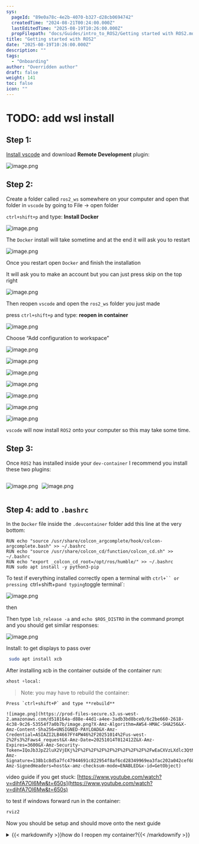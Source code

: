 ```yaml
---
sys:
  pageId: "89e0a78c-4e2b-4070-b327-d28cb0694742"
  createdTime: "2024-08-21T00:24:00.000Z"
  lastEditedTime: "2025-08-19T10:26:00.000Z"
  propFilepath: "docs/Guides/intro_to_ROS2/Getting started with ROS2.md"
title: "Getting started with ROS2"
date: "2025-08-19T10:26:00.000Z"
description: ""
tags:
  - "Onboarding"
author: "Overridden author"
draft: false
weight: 141
toc: false
icon: ""
---
```


# TODO: add wsl install

## Step 1:

[Install vscode](https://code.visualstudio.com/download) and download **Remote Development** plugin:

![image.png](https://prod-files-secure.s3.us-west-2.amazonaws.com/d518164a-d88e-44d1-a4ee-3adb3bd8bce0/efb52993-1881-4a40-b95e-6f020334f022/image.png?X-Amz-Algorithm=AWS4-HMAC-SHA256&X-Amz-Content-Sha256=UNSIGNED-PAYLOAD&X-Amz-Credential=ASIAZI2LB466TCU6GGQZ%2F20251014%2Fus-west-2%2Fs3%2Faws4_request&X-Amz-Date=20251014T012409Z&X-Amz-Expires=3600&X-Amz-Security-Token=IQoJb3JpZ2luX2VjEKj%2F%2F%2F%2F%2F%2F%2F%2F%2F%2FwEaCXVzLXdlc3QtMiJGMEQCIFDWdj7JdTCdFFob39uqby23xgwOsRGNvH6FsQH3dlboAiAPzq14dDAhTvaxvFguV0asP3bqt01MhoGY2SY9QeWTOSr%2FAwhREAAaDDYzNzQyMzE4MzgwNSIMno9AnRZ1WqokRj6OKtwDTrz11v6jG3PSO0mwNdmGCxVmLnqUMwh7Qb%2Bpu5hQcaRZPnMCW059t%2FF21nm7g6FiLehc8CSoJSp2ercmVJj35qNob74fiMNyQL%2BLYk2W14Ss25Eg3%2FpEEfkJPCgR%2F3k4bNyKcgYpfgdb6l62YcHgvqTu7arevwPqZIXJJD8CRGb52hdfBQC%2FgINk3eHX3yoCCosri%2F0X%2FeNWSd%2BGeLnitsyrlDTCKx2EQiRi2VMvgBUiKpFOky%2BYquhKFBFG8tZrMEtClduNdJS1ibWnzhYLYBajLdX155XMys1%2FU%2FCVqe9eSMDaReSGWzuDt77BUs%2F83GtlEa91of79zZFG1FJLploBLmK6mzQGNtGjtqc4oRu9NT3Tyk6EbMB0AjDs0ixtzi5S%2BIX%2Bm59H%2FiGCgHYmhKF6JJzh7Bu2T%2B1Jv7pp%2BZ4Rd9YUXMNnUUu8jTtVYTiYpa%2FI0TKJ81CnmTUcoqeCQKRMRDy%2BDREuOhLA%2FO%2B9LT27ttZnH6RI05Cjn%2BOGKgQKcTbMNTk6GIlGKd%2BB4MMq7q%2BgkRFadmUl%2FZZ91%2F6uwGKKOJyEMP5AKOspdhY9LM15ptNq7Ar9lUgNVf8aiIU0FhfXExnJ0ZzH%2Bsu9EiH3totKi9atPrWu8Mclp1wwpqm2xwY6pgGtIbSOfYARp80arStQKI5rz1DoyavgBBLwI5LZXeFlk1SpADITG0Pq3DZOdu2V9ub1BnXdzw3UyyOZ6mrjzvYpHgEPG56tr%2BPx2tePLgZbA7Vc%2BmmlQl0VJ8C5Cd8C1w31N9l9z55IfUhRajYrWahzZR%2FicKsuWJwZfwgyLGeURlngP6aefSnZIEntklSkljuvoEfjfClq%2Fk%2BclHBPy4qImRwNCDul&X-Amz-Signature=090043764a128e80bf848fde5738e5dde8d2c671c9cfd79942b800e0ddc0a7df&X-Amz-SignedHeaders=host&x-amz-checksum-mode=ENABLED&x-id=GetObject)

## Step 2:

Create a folder called `ros2_ws` somewhere on your computer and open that folder in `vscode` by going to File → open folder 

`ctrl+shift+p` and type: **Install Docker**

![image.png](https://prod-files-secure.s3.us-west-2.amazonaws.com/d518164a-d88e-44d1-a4ee-3adb3bd8bce0/2269dc0e-1cd5-47ff-bceb-c04ad9b2eab0/image.png?X-Amz-Algorithm=AWS4-HMAC-SHA256&X-Amz-Content-Sha256=UNSIGNED-PAYLOAD&X-Amz-Credential=ASIAZI2LB466TCU6GGQZ%2F20251014%2Fus-west-2%2Fs3%2Faws4_request&X-Amz-Date=20251014T012409Z&X-Amz-Expires=3600&X-Amz-Security-Token=IQoJb3JpZ2luX2VjEKj%2F%2F%2F%2F%2F%2F%2F%2F%2F%2FwEaCXVzLXdlc3QtMiJGMEQCIFDWdj7JdTCdFFob39uqby23xgwOsRGNvH6FsQH3dlboAiAPzq14dDAhTvaxvFguV0asP3bqt01MhoGY2SY9QeWTOSr%2FAwhREAAaDDYzNzQyMzE4MzgwNSIMno9AnRZ1WqokRj6OKtwDTrz11v6jG3PSO0mwNdmGCxVmLnqUMwh7Qb%2Bpu5hQcaRZPnMCW059t%2FF21nm7g6FiLehc8CSoJSp2ercmVJj35qNob74fiMNyQL%2BLYk2W14Ss25Eg3%2FpEEfkJPCgR%2F3k4bNyKcgYpfgdb6l62YcHgvqTu7arevwPqZIXJJD8CRGb52hdfBQC%2FgINk3eHX3yoCCosri%2F0X%2FeNWSd%2BGeLnitsyrlDTCKx2EQiRi2VMvgBUiKpFOky%2BYquhKFBFG8tZrMEtClduNdJS1ibWnzhYLYBajLdX155XMys1%2FU%2FCVqe9eSMDaReSGWzuDt77BUs%2F83GtlEa91of79zZFG1FJLploBLmK6mzQGNtGjtqc4oRu9NT3Tyk6EbMB0AjDs0ixtzi5S%2BIX%2Bm59H%2FiGCgHYmhKF6JJzh7Bu2T%2B1Jv7pp%2BZ4Rd9YUXMNnUUu8jTtVYTiYpa%2FI0TKJ81CnmTUcoqeCQKRMRDy%2BDREuOhLA%2FO%2B9LT27ttZnH6RI05Cjn%2BOGKgQKcTbMNTk6GIlGKd%2BB4MMq7q%2BgkRFadmUl%2FZZ91%2F6uwGKKOJyEMP5AKOspdhY9LM15ptNq7Ar9lUgNVf8aiIU0FhfXExnJ0ZzH%2Bsu9EiH3totKi9atPrWu8Mclp1wwpqm2xwY6pgGtIbSOfYARp80arStQKI5rz1DoyavgBBLwI5LZXeFlk1SpADITG0Pq3DZOdu2V9ub1BnXdzw3UyyOZ6mrjzvYpHgEPG56tr%2BPx2tePLgZbA7Vc%2BmmlQl0VJ8C5Cd8C1w31N9l9z55IfUhRajYrWahzZR%2FicKsuWJwZfwgyLGeURlngP6aefSnZIEntklSkljuvoEfjfClq%2Fk%2BclHBPy4qImRwNCDul&X-Amz-Signature=33735c558ab4695a39815e57eecd2aae33c0c7386833f4f0ce77c9b1335ea5f9&X-Amz-SignedHeaders=host&x-amz-checksum-mode=ENABLED&x-id=GetObject)

The `Docker` install will take sometime and at the end it will ask you to restart

![image.png](https://prod-files-secure.s3.us-west-2.amazonaws.com/d518164a-d88e-44d1-a4ee-3adb3bd8bce0/ed233f78-be33-4b1f-b89c-9c346c0e961e/image.png?X-Amz-Algorithm=AWS4-HMAC-SHA256&X-Amz-Content-Sha256=UNSIGNED-PAYLOAD&X-Amz-Credential=ASIAZI2LB466TCU6GGQZ%2F20251014%2Fus-west-2%2Fs3%2Faws4_request&X-Amz-Date=20251014T012409Z&X-Amz-Expires=3600&X-Amz-Security-Token=IQoJb3JpZ2luX2VjEKj%2F%2F%2F%2F%2F%2F%2F%2F%2F%2FwEaCXVzLXdlc3QtMiJGMEQCIFDWdj7JdTCdFFob39uqby23xgwOsRGNvH6FsQH3dlboAiAPzq14dDAhTvaxvFguV0asP3bqt01MhoGY2SY9QeWTOSr%2FAwhREAAaDDYzNzQyMzE4MzgwNSIMno9AnRZ1WqokRj6OKtwDTrz11v6jG3PSO0mwNdmGCxVmLnqUMwh7Qb%2Bpu5hQcaRZPnMCW059t%2FF21nm7g6FiLehc8CSoJSp2ercmVJj35qNob74fiMNyQL%2BLYk2W14Ss25Eg3%2FpEEfkJPCgR%2F3k4bNyKcgYpfgdb6l62YcHgvqTu7arevwPqZIXJJD8CRGb52hdfBQC%2FgINk3eHX3yoCCosri%2F0X%2FeNWSd%2BGeLnitsyrlDTCKx2EQiRi2VMvgBUiKpFOky%2BYquhKFBFG8tZrMEtClduNdJS1ibWnzhYLYBajLdX155XMys1%2FU%2FCVqe9eSMDaReSGWzuDt77BUs%2F83GtlEa91of79zZFG1FJLploBLmK6mzQGNtGjtqc4oRu9NT3Tyk6EbMB0AjDs0ixtzi5S%2BIX%2Bm59H%2FiGCgHYmhKF6JJzh7Bu2T%2B1Jv7pp%2BZ4Rd9YUXMNnUUu8jTtVYTiYpa%2FI0TKJ81CnmTUcoqeCQKRMRDy%2BDREuOhLA%2FO%2B9LT27ttZnH6RI05Cjn%2BOGKgQKcTbMNTk6GIlGKd%2BB4MMq7q%2BgkRFadmUl%2FZZ91%2F6uwGKKOJyEMP5AKOspdhY9LM15ptNq7Ar9lUgNVf8aiIU0FhfXExnJ0ZzH%2Bsu9EiH3totKi9atPrWu8Mclp1wwpqm2xwY6pgGtIbSOfYARp80arStQKI5rz1DoyavgBBLwI5LZXeFlk1SpADITG0Pq3DZOdu2V9ub1BnXdzw3UyyOZ6mrjzvYpHgEPG56tr%2BPx2tePLgZbA7Vc%2BmmlQl0VJ8C5Cd8C1w31N9l9z55IfUhRajYrWahzZR%2FicKsuWJwZfwgyLGeURlngP6aefSnZIEntklSkljuvoEfjfClq%2Fk%2BclHBPy4qImRwNCDul&X-Amz-Signature=a1252b96509069d7733a6e69caf3e8acf60186eb476e0e28a7f21f0feb7f3e51&X-Amz-SignedHeaders=host&x-amz-checksum-mode=ENABLED&x-id=GetObject)

Once you restart open `Docker` and finish the installation

It will ask you to make an account but you can just press skip on the top right

![image.png](https://prod-files-secure.s3.us-west-2.amazonaws.com/d518164a-d88e-44d1-a4ee-3adb3bd8bce0/21010ad9-1659-4fd9-9f59-9932a09b2a3d/image.png?X-Amz-Algorithm=AWS4-HMAC-SHA256&X-Amz-Content-Sha256=UNSIGNED-PAYLOAD&X-Amz-Credential=ASIAZI2LB466TCU6GGQZ%2F20251014%2Fus-west-2%2Fs3%2Faws4_request&X-Amz-Date=20251014T012409Z&X-Amz-Expires=3600&X-Amz-Security-Token=IQoJb3JpZ2luX2VjEKj%2F%2F%2F%2F%2F%2F%2F%2F%2F%2FwEaCXVzLXdlc3QtMiJGMEQCIFDWdj7JdTCdFFob39uqby23xgwOsRGNvH6FsQH3dlboAiAPzq14dDAhTvaxvFguV0asP3bqt01MhoGY2SY9QeWTOSr%2FAwhREAAaDDYzNzQyMzE4MzgwNSIMno9AnRZ1WqokRj6OKtwDTrz11v6jG3PSO0mwNdmGCxVmLnqUMwh7Qb%2Bpu5hQcaRZPnMCW059t%2FF21nm7g6FiLehc8CSoJSp2ercmVJj35qNob74fiMNyQL%2BLYk2W14Ss25Eg3%2FpEEfkJPCgR%2F3k4bNyKcgYpfgdb6l62YcHgvqTu7arevwPqZIXJJD8CRGb52hdfBQC%2FgINk3eHX3yoCCosri%2F0X%2FeNWSd%2BGeLnitsyrlDTCKx2EQiRi2VMvgBUiKpFOky%2BYquhKFBFG8tZrMEtClduNdJS1ibWnzhYLYBajLdX155XMys1%2FU%2FCVqe9eSMDaReSGWzuDt77BUs%2F83GtlEa91of79zZFG1FJLploBLmK6mzQGNtGjtqc4oRu9NT3Tyk6EbMB0AjDs0ixtzi5S%2BIX%2Bm59H%2FiGCgHYmhKF6JJzh7Bu2T%2B1Jv7pp%2BZ4Rd9YUXMNnUUu8jTtVYTiYpa%2FI0TKJ81CnmTUcoqeCQKRMRDy%2BDREuOhLA%2FO%2B9LT27ttZnH6RI05Cjn%2BOGKgQKcTbMNTk6GIlGKd%2BB4MMq7q%2BgkRFadmUl%2FZZ91%2F6uwGKKOJyEMP5AKOspdhY9LM15ptNq7Ar9lUgNVf8aiIU0FhfXExnJ0ZzH%2Bsu9EiH3totKi9atPrWu8Mclp1wwpqm2xwY6pgGtIbSOfYARp80arStQKI5rz1DoyavgBBLwI5LZXeFlk1SpADITG0Pq3DZOdu2V9ub1BnXdzw3UyyOZ6mrjzvYpHgEPG56tr%2BPx2tePLgZbA7Vc%2BmmlQl0VJ8C5Cd8C1w31N9l9z55IfUhRajYrWahzZR%2FicKsuWJwZfwgyLGeURlngP6aefSnZIEntklSkljuvoEfjfClq%2Fk%2BclHBPy4qImRwNCDul&X-Amz-Signature=f8d916b1a7936540a71d1f67f6e3b50c4d818da22bd9d5d004844f0287a1f409&X-Amz-SignedHeaders=host&x-amz-checksum-mode=ENABLED&x-id=GetObject)

Then reopen `vscode` and open the `ros2_ws` folder you just made

press `ctrl+shift+p` and type: **reopen in container**

![image.png](https://prod-files-secure.s3.us-west-2.amazonaws.com/d518164a-d88e-44d1-a4ee-3adb3bd8bce0/4e93b8c2-41ad-488c-8095-c74205196118/image.png?X-Amz-Algorithm=AWS4-HMAC-SHA256&X-Amz-Content-Sha256=UNSIGNED-PAYLOAD&X-Amz-Credential=ASIAZI2LB466TCU6GGQZ%2F20251014%2Fus-west-2%2Fs3%2Faws4_request&X-Amz-Date=20251014T012409Z&X-Amz-Expires=3600&X-Amz-Security-Token=IQoJb3JpZ2luX2VjEKj%2F%2F%2F%2F%2F%2F%2F%2F%2F%2FwEaCXVzLXdlc3QtMiJGMEQCIFDWdj7JdTCdFFob39uqby23xgwOsRGNvH6FsQH3dlboAiAPzq14dDAhTvaxvFguV0asP3bqt01MhoGY2SY9QeWTOSr%2FAwhREAAaDDYzNzQyMzE4MzgwNSIMno9AnRZ1WqokRj6OKtwDTrz11v6jG3PSO0mwNdmGCxVmLnqUMwh7Qb%2Bpu5hQcaRZPnMCW059t%2FF21nm7g6FiLehc8CSoJSp2ercmVJj35qNob74fiMNyQL%2BLYk2W14Ss25Eg3%2FpEEfkJPCgR%2F3k4bNyKcgYpfgdb6l62YcHgvqTu7arevwPqZIXJJD8CRGb52hdfBQC%2FgINk3eHX3yoCCosri%2F0X%2FeNWSd%2BGeLnitsyrlDTCKx2EQiRi2VMvgBUiKpFOky%2BYquhKFBFG8tZrMEtClduNdJS1ibWnzhYLYBajLdX155XMys1%2FU%2FCVqe9eSMDaReSGWzuDt77BUs%2F83GtlEa91of79zZFG1FJLploBLmK6mzQGNtGjtqc4oRu9NT3Tyk6EbMB0AjDs0ixtzi5S%2BIX%2Bm59H%2FiGCgHYmhKF6JJzh7Bu2T%2B1Jv7pp%2BZ4Rd9YUXMNnUUu8jTtVYTiYpa%2FI0TKJ81CnmTUcoqeCQKRMRDy%2BDREuOhLA%2FO%2B9LT27ttZnH6RI05Cjn%2BOGKgQKcTbMNTk6GIlGKd%2BB4MMq7q%2BgkRFadmUl%2FZZ91%2F6uwGKKOJyEMP5AKOspdhY9LM15ptNq7Ar9lUgNVf8aiIU0FhfXExnJ0ZzH%2Bsu9EiH3totKi9atPrWu8Mclp1wwpqm2xwY6pgGtIbSOfYARp80arStQKI5rz1DoyavgBBLwI5LZXeFlk1SpADITG0Pq3DZOdu2V9ub1BnXdzw3UyyOZ6mrjzvYpHgEPG56tr%2BPx2tePLgZbA7Vc%2BmmlQl0VJ8C5Cd8C1w31N9l9z55IfUhRajYrWahzZR%2FicKsuWJwZfwgyLGeURlngP6aefSnZIEntklSkljuvoEfjfClq%2Fk%2BclHBPy4qImRwNCDul&X-Amz-Signature=2a9080c9dce62f21f7272d7a8b69b3457aa2cda6a6cecd69a0992ff53ce67cba&X-Amz-SignedHeaders=host&x-amz-checksum-mode=ENABLED&x-id=GetObject)

Choose “Add configuration to workspace”

![image.png](https://prod-files-secure.s3.us-west-2.amazonaws.com/d518164a-d88e-44d1-a4ee-3adb3bd8bce0/9560b282-5060-4989-ba37-97e7b2c22476/image.png?X-Amz-Algorithm=AWS4-HMAC-SHA256&X-Amz-Content-Sha256=UNSIGNED-PAYLOAD&X-Amz-Credential=ASIAZI2LB466TCU6GGQZ%2F20251014%2Fus-west-2%2Fs3%2Faws4_request&X-Amz-Date=20251014T012409Z&X-Amz-Expires=3600&X-Amz-Security-Token=IQoJb3JpZ2luX2VjEKj%2F%2F%2F%2F%2F%2F%2F%2F%2F%2FwEaCXVzLXdlc3QtMiJGMEQCIFDWdj7JdTCdFFob39uqby23xgwOsRGNvH6FsQH3dlboAiAPzq14dDAhTvaxvFguV0asP3bqt01MhoGY2SY9QeWTOSr%2FAwhREAAaDDYzNzQyMzE4MzgwNSIMno9AnRZ1WqokRj6OKtwDTrz11v6jG3PSO0mwNdmGCxVmLnqUMwh7Qb%2Bpu5hQcaRZPnMCW059t%2FF21nm7g6FiLehc8CSoJSp2ercmVJj35qNob74fiMNyQL%2BLYk2W14Ss25Eg3%2FpEEfkJPCgR%2F3k4bNyKcgYpfgdb6l62YcHgvqTu7arevwPqZIXJJD8CRGb52hdfBQC%2FgINk3eHX3yoCCosri%2F0X%2FeNWSd%2BGeLnitsyrlDTCKx2EQiRi2VMvgBUiKpFOky%2BYquhKFBFG8tZrMEtClduNdJS1ibWnzhYLYBajLdX155XMys1%2FU%2FCVqe9eSMDaReSGWzuDt77BUs%2F83GtlEa91of79zZFG1FJLploBLmK6mzQGNtGjtqc4oRu9NT3Tyk6EbMB0AjDs0ixtzi5S%2BIX%2Bm59H%2FiGCgHYmhKF6JJzh7Bu2T%2B1Jv7pp%2BZ4Rd9YUXMNnUUu8jTtVYTiYpa%2FI0TKJ81CnmTUcoqeCQKRMRDy%2BDREuOhLA%2FO%2B9LT27ttZnH6RI05Cjn%2BOGKgQKcTbMNTk6GIlGKd%2BB4MMq7q%2BgkRFadmUl%2FZZ91%2F6uwGKKOJyEMP5AKOspdhY9LM15ptNq7Ar9lUgNVf8aiIU0FhfXExnJ0ZzH%2Bsu9EiH3totKi9atPrWu8Mclp1wwpqm2xwY6pgGtIbSOfYARp80arStQKI5rz1DoyavgBBLwI5LZXeFlk1SpADITG0Pq3DZOdu2V9ub1BnXdzw3UyyOZ6mrjzvYpHgEPG56tr%2BPx2tePLgZbA7Vc%2BmmlQl0VJ8C5Cd8C1w31N9l9z55IfUhRajYrWahzZR%2FicKsuWJwZfwgyLGeURlngP6aefSnZIEntklSkljuvoEfjfClq%2Fk%2BclHBPy4qImRwNCDul&X-Amz-Signature=fb859d9b34300588a23e019e0deb1c542a201d39d94e22a7bc045cb36690d518&X-Amz-SignedHeaders=host&x-amz-checksum-mode=ENABLED&x-id=GetObject)

![image.png](https://prod-files-secure.s3.us-west-2.amazonaws.com/d518164a-d88e-44d1-a4ee-3adb3bd8bce0/2ee63f81-886b-48e8-a553-dc6e5eac99e4/image.png?X-Amz-Algorithm=AWS4-HMAC-SHA256&X-Amz-Content-Sha256=UNSIGNED-PAYLOAD&X-Amz-Credential=ASIAZI2LB466TCU6GGQZ%2F20251014%2Fus-west-2%2Fs3%2Faws4_request&X-Amz-Date=20251014T012409Z&X-Amz-Expires=3600&X-Amz-Security-Token=IQoJb3JpZ2luX2VjEKj%2F%2F%2F%2F%2F%2F%2F%2F%2F%2FwEaCXVzLXdlc3QtMiJGMEQCIFDWdj7JdTCdFFob39uqby23xgwOsRGNvH6FsQH3dlboAiAPzq14dDAhTvaxvFguV0asP3bqt01MhoGY2SY9QeWTOSr%2FAwhREAAaDDYzNzQyMzE4MzgwNSIMno9AnRZ1WqokRj6OKtwDTrz11v6jG3PSO0mwNdmGCxVmLnqUMwh7Qb%2Bpu5hQcaRZPnMCW059t%2FF21nm7g6FiLehc8CSoJSp2ercmVJj35qNob74fiMNyQL%2BLYk2W14Ss25Eg3%2FpEEfkJPCgR%2F3k4bNyKcgYpfgdb6l62YcHgvqTu7arevwPqZIXJJD8CRGb52hdfBQC%2FgINk3eHX3yoCCosri%2F0X%2FeNWSd%2BGeLnitsyrlDTCKx2EQiRi2VMvgBUiKpFOky%2BYquhKFBFG8tZrMEtClduNdJS1ibWnzhYLYBajLdX155XMys1%2FU%2FCVqe9eSMDaReSGWzuDt77BUs%2F83GtlEa91of79zZFG1FJLploBLmK6mzQGNtGjtqc4oRu9NT3Tyk6EbMB0AjDs0ixtzi5S%2BIX%2Bm59H%2FiGCgHYmhKF6JJzh7Bu2T%2B1Jv7pp%2BZ4Rd9YUXMNnUUu8jTtVYTiYpa%2FI0TKJ81CnmTUcoqeCQKRMRDy%2BDREuOhLA%2FO%2B9LT27ttZnH6RI05Cjn%2BOGKgQKcTbMNTk6GIlGKd%2BB4MMq7q%2BgkRFadmUl%2FZZ91%2F6uwGKKOJyEMP5AKOspdhY9LM15ptNq7Ar9lUgNVf8aiIU0FhfXExnJ0ZzH%2Bsu9EiH3totKi9atPrWu8Mclp1wwpqm2xwY6pgGtIbSOfYARp80arStQKI5rz1DoyavgBBLwI5LZXeFlk1SpADITG0Pq3DZOdu2V9ub1BnXdzw3UyyOZ6mrjzvYpHgEPG56tr%2BPx2tePLgZbA7Vc%2BmmlQl0VJ8C5Cd8C1w31N9l9z55IfUhRajYrWahzZR%2FicKsuWJwZfwgyLGeURlngP6aefSnZIEntklSkljuvoEfjfClq%2Fk%2BclHBPy4qImRwNCDul&X-Amz-Signature=bf59d7ee3af912c7a5d7f5f82032ec27a5b2bd8ed6f964af2a850787833a5b49&X-Amz-SignedHeaders=host&x-amz-checksum-mode=ENABLED&x-id=GetObject)

![image.png](https://prod-files-secure.s3.us-west-2.amazonaws.com/d518164a-d88e-44d1-a4ee-3adb3bd8bce0/e0fd626c-c8b6-4b2c-95d1-fa4c26514504/image.png?X-Amz-Algorithm=AWS4-HMAC-SHA256&X-Amz-Content-Sha256=UNSIGNED-PAYLOAD&X-Amz-Credential=ASIAZI2LB466TCU6GGQZ%2F20251014%2Fus-west-2%2Fs3%2Faws4_request&X-Amz-Date=20251014T012409Z&X-Amz-Expires=3600&X-Amz-Security-Token=IQoJb3JpZ2luX2VjEKj%2F%2F%2F%2F%2F%2F%2F%2F%2F%2FwEaCXVzLXdlc3QtMiJGMEQCIFDWdj7JdTCdFFob39uqby23xgwOsRGNvH6FsQH3dlboAiAPzq14dDAhTvaxvFguV0asP3bqt01MhoGY2SY9QeWTOSr%2FAwhREAAaDDYzNzQyMzE4MzgwNSIMno9AnRZ1WqokRj6OKtwDTrz11v6jG3PSO0mwNdmGCxVmLnqUMwh7Qb%2Bpu5hQcaRZPnMCW059t%2FF21nm7g6FiLehc8CSoJSp2ercmVJj35qNob74fiMNyQL%2BLYk2W14Ss25Eg3%2FpEEfkJPCgR%2F3k4bNyKcgYpfgdb6l62YcHgvqTu7arevwPqZIXJJD8CRGb52hdfBQC%2FgINk3eHX3yoCCosri%2F0X%2FeNWSd%2BGeLnitsyrlDTCKx2EQiRi2VMvgBUiKpFOky%2BYquhKFBFG8tZrMEtClduNdJS1ibWnzhYLYBajLdX155XMys1%2FU%2FCVqe9eSMDaReSGWzuDt77BUs%2F83GtlEa91of79zZFG1FJLploBLmK6mzQGNtGjtqc4oRu9NT3Tyk6EbMB0AjDs0ixtzi5S%2BIX%2Bm59H%2FiGCgHYmhKF6JJzh7Bu2T%2B1Jv7pp%2BZ4Rd9YUXMNnUUu8jTtVYTiYpa%2FI0TKJ81CnmTUcoqeCQKRMRDy%2BDREuOhLA%2FO%2B9LT27ttZnH6RI05Cjn%2BOGKgQKcTbMNTk6GIlGKd%2BB4MMq7q%2BgkRFadmUl%2FZZ91%2F6uwGKKOJyEMP5AKOspdhY9LM15ptNq7Ar9lUgNVf8aiIU0FhfXExnJ0ZzH%2Bsu9EiH3totKi9atPrWu8Mclp1wwpqm2xwY6pgGtIbSOfYARp80arStQKI5rz1DoyavgBBLwI5LZXeFlk1SpADITG0Pq3DZOdu2V9ub1BnXdzw3UyyOZ6mrjzvYpHgEPG56tr%2BPx2tePLgZbA7Vc%2BmmlQl0VJ8C5Cd8C1w31N9l9z55IfUhRajYrWahzZR%2FicKsuWJwZfwgyLGeURlngP6aefSnZIEntklSkljuvoEfjfClq%2Fk%2BclHBPy4qImRwNCDul&X-Amz-Signature=07c1c9eac5157dca4675031170bed57fa3fe3d66ad180c1210eb5f35a87e90c6&X-Amz-SignedHeaders=host&x-amz-checksum-mode=ENABLED&x-id=GetObject)

![image.png](https://prod-files-secure.s3.us-west-2.amazonaws.com/d518164a-d88e-44d1-a4ee-3adb3bd8bce0/a2e13f50-d2ab-4719-a4c2-7ced634bfc9d/image.png?X-Amz-Algorithm=AWS4-HMAC-SHA256&X-Amz-Content-Sha256=UNSIGNED-PAYLOAD&X-Amz-Credential=ASIAZI2LB466TCU6GGQZ%2F20251014%2Fus-west-2%2Fs3%2Faws4_request&X-Amz-Date=20251014T012409Z&X-Amz-Expires=3600&X-Amz-Security-Token=IQoJb3JpZ2luX2VjEKj%2F%2F%2F%2F%2F%2F%2F%2F%2F%2FwEaCXVzLXdlc3QtMiJGMEQCIFDWdj7JdTCdFFob39uqby23xgwOsRGNvH6FsQH3dlboAiAPzq14dDAhTvaxvFguV0asP3bqt01MhoGY2SY9QeWTOSr%2FAwhREAAaDDYzNzQyMzE4MzgwNSIMno9AnRZ1WqokRj6OKtwDTrz11v6jG3PSO0mwNdmGCxVmLnqUMwh7Qb%2Bpu5hQcaRZPnMCW059t%2FF21nm7g6FiLehc8CSoJSp2ercmVJj35qNob74fiMNyQL%2BLYk2W14Ss25Eg3%2FpEEfkJPCgR%2F3k4bNyKcgYpfgdb6l62YcHgvqTu7arevwPqZIXJJD8CRGb52hdfBQC%2FgINk3eHX3yoCCosri%2F0X%2FeNWSd%2BGeLnitsyrlDTCKx2EQiRi2VMvgBUiKpFOky%2BYquhKFBFG8tZrMEtClduNdJS1ibWnzhYLYBajLdX155XMys1%2FU%2FCVqe9eSMDaReSGWzuDt77BUs%2F83GtlEa91of79zZFG1FJLploBLmK6mzQGNtGjtqc4oRu9NT3Tyk6EbMB0AjDs0ixtzi5S%2BIX%2Bm59H%2FiGCgHYmhKF6JJzh7Bu2T%2B1Jv7pp%2BZ4Rd9YUXMNnUUu8jTtVYTiYpa%2FI0TKJ81CnmTUcoqeCQKRMRDy%2BDREuOhLA%2FO%2B9LT27ttZnH6RI05Cjn%2BOGKgQKcTbMNTk6GIlGKd%2BB4MMq7q%2BgkRFadmUl%2FZZ91%2F6uwGKKOJyEMP5AKOspdhY9LM15ptNq7Ar9lUgNVf8aiIU0FhfXExnJ0ZzH%2Bsu9EiH3totKi9atPrWu8Mclp1wwpqm2xwY6pgGtIbSOfYARp80arStQKI5rz1DoyavgBBLwI5LZXeFlk1SpADITG0Pq3DZOdu2V9ub1BnXdzw3UyyOZ6mrjzvYpHgEPG56tr%2BPx2tePLgZbA7Vc%2BmmlQl0VJ8C5Cd8C1w31N9l9z55IfUhRajYrWahzZR%2FicKsuWJwZfwgyLGeURlngP6aefSnZIEntklSkljuvoEfjfClq%2Fk%2BclHBPy4qImRwNCDul&X-Amz-Signature=d975b1c4519f970b7a0dee6d29b5025ec9caf58e2ed6697c39a8c1351dc424e6&X-Amz-SignedHeaders=host&x-amz-checksum-mode=ENABLED&x-id=GetObject)

![image.png](https://prod-files-secure.s3.us-west-2.amazonaws.com/d518164a-d88e-44d1-a4ee-3adb3bd8bce0/6cc478ad-aaba-4bf7-9fcc-403277ab896c/image.png?X-Amz-Algorithm=AWS4-HMAC-SHA256&X-Amz-Content-Sha256=UNSIGNED-PAYLOAD&X-Amz-Credential=ASIAZI2LB466TCU6GGQZ%2F20251014%2Fus-west-2%2Fs3%2Faws4_request&X-Amz-Date=20251014T012409Z&X-Amz-Expires=3600&X-Amz-Security-Token=IQoJb3JpZ2luX2VjEKj%2F%2F%2F%2F%2F%2F%2F%2F%2F%2FwEaCXVzLXdlc3QtMiJGMEQCIFDWdj7JdTCdFFob39uqby23xgwOsRGNvH6FsQH3dlboAiAPzq14dDAhTvaxvFguV0asP3bqt01MhoGY2SY9QeWTOSr%2FAwhREAAaDDYzNzQyMzE4MzgwNSIMno9AnRZ1WqokRj6OKtwDTrz11v6jG3PSO0mwNdmGCxVmLnqUMwh7Qb%2Bpu5hQcaRZPnMCW059t%2FF21nm7g6FiLehc8CSoJSp2ercmVJj35qNob74fiMNyQL%2BLYk2W14Ss25Eg3%2FpEEfkJPCgR%2F3k4bNyKcgYpfgdb6l62YcHgvqTu7arevwPqZIXJJD8CRGb52hdfBQC%2FgINk3eHX3yoCCosri%2F0X%2FeNWSd%2BGeLnitsyrlDTCKx2EQiRi2VMvgBUiKpFOky%2BYquhKFBFG8tZrMEtClduNdJS1ibWnzhYLYBajLdX155XMys1%2FU%2FCVqe9eSMDaReSGWzuDt77BUs%2F83GtlEa91of79zZFG1FJLploBLmK6mzQGNtGjtqc4oRu9NT3Tyk6EbMB0AjDs0ixtzi5S%2BIX%2Bm59H%2FiGCgHYmhKF6JJzh7Bu2T%2B1Jv7pp%2BZ4Rd9YUXMNnUUu8jTtVYTiYpa%2FI0TKJ81CnmTUcoqeCQKRMRDy%2BDREuOhLA%2FO%2B9LT27ttZnH6RI05Cjn%2BOGKgQKcTbMNTk6GIlGKd%2BB4MMq7q%2BgkRFadmUl%2FZZ91%2F6uwGKKOJyEMP5AKOspdhY9LM15ptNq7Ar9lUgNVf8aiIU0FhfXExnJ0ZzH%2Bsu9EiH3totKi9atPrWu8Mclp1wwpqm2xwY6pgGtIbSOfYARp80arStQKI5rz1DoyavgBBLwI5LZXeFlk1SpADITG0Pq3DZOdu2V9ub1BnXdzw3UyyOZ6mrjzvYpHgEPG56tr%2BPx2tePLgZbA7Vc%2BmmlQl0VJ8C5Cd8C1w31N9l9z55IfUhRajYrWahzZR%2FicKsuWJwZfwgyLGeURlngP6aefSnZIEntklSkljuvoEfjfClq%2Fk%2BclHBPy4qImRwNCDul&X-Amz-Signature=9edf8b15db9514e823b6736eef51c76c78c755cfacdce5bc05c5582bec7beb93&X-Amz-SignedHeaders=host&x-amz-checksum-mode=ENABLED&x-id=GetObject)

![image.png](https://prod-files-secure.s3.us-west-2.amazonaws.com/d518164a-d88e-44d1-a4ee-3adb3bd8bce0/53255b28-f75e-430f-b9e3-c0ac8577e42b/image.png?X-Amz-Algorithm=AWS4-HMAC-SHA256&X-Amz-Content-Sha256=UNSIGNED-PAYLOAD&X-Amz-Credential=ASIAZI2LB466TCU6GGQZ%2F20251014%2Fus-west-2%2Fs3%2Faws4_request&X-Amz-Date=20251014T012409Z&X-Amz-Expires=3600&X-Amz-Security-Token=IQoJb3JpZ2luX2VjEKj%2F%2F%2F%2F%2F%2F%2F%2F%2F%2FwEaCXVzLXdlc3QtMiJGMEQCIFDWdj7JdTCdFFob39uqby23xgwOsRGNvH6FsQH3dlboAiAPzq14dDAhTvaxvFguV0asP3bqt01MhoGY2SY9QeWTOSr%2FAwhREAAaDDYzNzQyMzE4MzgwNSIMno9AnRZ1WqokRj6OKtwDTrz11v6jG3PSO0mwNdmGCxVmLnqUMwh7Qb%2Bpu5hQcaRZPnMCW059t%2FF21nm7g6FiLehc8CSoJSp2ercmVJj35qNob74fiMNyQL%2BLYk2W14Ss25Eg3%2FpEEfkJPCgR%2F3k4bNyKcgYpfgdb6l62YcHgvqTu7arevwPqZIXJJD8CRGb52hdfBQC%2FgINk3eHX3yoCCosri%2F0X%2FeNWSd%2BGeLnitsyrlDTCKx2EQiRi2VMvgBUiKpFOky%2BYquhKFBFG8tZrMEtClduNdJS1ibWnzhYLYBajLdX155XMys1%2FU%2FCVqe9eSMDaReSGWzuDt77BUs%2F83GtlEa91of79zZFG1FJLploBLmK6mzQGNtGjtqc4oRu9NT3Tyk6EbMB0AjDs0ixtzi5S%2BIX%2Bm59H%2FiGCgHYmhKF6JJzh7Bu2T%2B1Jv7pp%2BZ4Rd9YUXMNnUUu8jTtVYTiYpa%2FI0TKJ81CnmTUcoqeCQKRMRDy%2BDREuOhLA%2FO%2B9LT27ttZnH6RI05Cjn%2BOGKgQKcTbMNTk6GIlGKd%2BB4MMq7q%2BgkRFadmUl%2FZZ91%2F6uwGKKOJyEMP5AKOspdhY9LM15ptNq7Ar9lUgNVf8aiIU0FhfXExnJ0ZzH%2Bsu9EiH3totKi9atPrWu8Mclp1wwpqm2xwY6pgGtIbSOfYARp80arStQKI5rz1DoyavgBBLwI5LZXeFlk1SpADITG0Pq3DZOdu2V9ub1BnXdzw3UyyOZ6mrjzvYpHgEPG56tr%2BPx2tePLgZbA7Vc%2BmmlQl0VJ8C5Cd8C1w31N9l9z55IfUhRajYrWahzZR%2FicKsuWJwZfwgyLGeURlngP6aefSnZIEntklSkljuvoEfjfClq%2Fk%2BclHBPy4qImRwNCDul&X-Amz-Signature=989a3aba2d357eb03ab9d970404646fec28208938138429c1bb70ac389e60f66&X-Amz-SignedHeaders=host&x-amz-checksum-mode=ENABLED&x-id=GetObject)

![image.png](https://prod-files-secure.s3.us-west-2.amazonaws.com/d518164a-d88e-44d1-a4ee-3adb3bd8bce0/7c562767-5af9-4ffb-97d1-327bcdf4ee00/image.png?X-Amz-Algorithm=AWS4-HMAC-SHA256&X-Amz-Content-Sha256=UNSIGNED-PAYLOAD&X-Amz-Credential=ASIAZI2LB466TCU6GGQZ%2F20251014%2Fus-west-2%2Fs3%2Faws4_request&X-Amz-Date=20251014T012409Z&X-Amz-Expires=3600&X-Amz-Security-Token=IQoJb3JpZ2luX2VjEKj%2F%2F%2F%2F%2F%2F%2F%2F%2F%2FwEaCXVzLXdlc3QtMiJGMEQCIFDWdj7JdTCdFFob39uqby23xgwOsRGNvH6FsQH3dlboAiAPzq14dDAhTvaxvFguV0asP3bqt01MhoGY2SY9QeWTOSr%2FAwhREAAaDDYzNzQyMzE4MzgwNSIMno9AnRZ1WqokRj6OKtwDTrz11v6jG3PSO0mwNdmGCxVmLnqUMwh7Qb%2Bpu5hQcaRZPnMCW059t%2FF21nm7g6FiLehc8CSoJSp2ercmVJj35qNob74fiMNyQL%2BLYk2W14Ss25Eg3%2FpEEfkJPCgR%2F3k4bNyKcgYpfgdb6l62YcHgvqTu7arevwPqZIXJJD8CRGb52hdfBQC%2FgINk3eHX3yoCCosri%2F0X%2FeNWSd%2BGeLnitsyrlDTCKx2EQiRi2VMvgBUiKpFOky%2BYquhKFBFG8tZrMEtClduNdJS1ibWnzhYLYBajLdX155XMys1%2FU%2FCVqe9eSMDaReSGWzuDt77BUs%2F83GtlEa91of79zZFG1FJLploBLmK6mzQGNtGjtqc4oRu9NT3Tyk6EbMB0AjDs0ixtzi5S%2BIX%2Bm59H%2FiGCgHYmhKF6JJzh7Bu2T%2B1Jv7pp%2BZ4Rd9YUXMNnUUu8jTtVYTiYpa%2FI0TKJ81CnmTUcoqeCQKRMRDy%2BDREuOhLA%2FO%2B9LT27ttZnH6RI05Cjn%2BOGKgQKcTbMNTk6GIlGKd%2BB4MMq7q%2BgkRFadmUl%2FZZ91%2F6uwGKKOJyEMP5AKOspdhY9LM15ptNq7Ar9lUgNVf8aiIU0FhfXExnJ0ZzH%2Bsu9EiH3totKi9atPrWu8Mclp1wwpqm2xwY6pgGtIbSOfYARp80arStQKI5rz1DoyavgBBLwI5LZXeFlk1SpADITG0Pq3DZOdu2V9ub1BnXdzw3UyyOZ6mrjzvYpHgEPG56tr%2BPx2tePLgZbA7Vc%2BmmlQl0VJ8C5Cd8C1w31N9l9z55IfUhRajYrWahzZR%2FicKsuWJwZfwgyLGeURlngP6aefSnZIEntklSkljuvoEfjfClq%2Fk%2BclHBPy4qImRwNCDul&X-Amz-Signature=4f867637b4112200e0b193f402eeab19ed541055d687015adc56c65d79b387b6&X-Amz-SignedHeaders=host&x-amz-checksum-mode=ENABLED&x-id=GetObject)

`vscode` will now install `ROS2` onto your computer so this may take some time.

## Step 3:

Once `ROS2` has installed inside your `dev-container` I recommend you install these two plugins:

<div style="display: flex;flex-direction: row; column-gap:10px; justify-content: left;">
<div>

![image.png](https://prod-files-secure.s3.us-west-2.amazonaws.com/d518164a-d88e-44d1-a4ee-3adb3bd8bce0/3fc3d550-5a54-4ba1-ba6b-faa01cdb7369/image.png?X-Amz-Algorithm=AWS4-HMAC-SHA256&X-Amz-Content-Sha256=UNSIGNED-PAYLOAD&X-Amz-Credential=ASIAZI2LB466SBETJICI%2F20251014%2Fus-west-2%2Fs3%2Faws4_request&X-Amz-Date=20251014T012412Z&X-Amz-Expires=3600&X-Amz-Security-Token=IQoJb3JpZ2luX2VjEKj%2F%2F%2F%2F%2F%2F%2F%2F%2F%2FwEaCXVzLXdlc3QtMiJHMEUCIGj2Jsb%2BdnL9bZTWXOvxECuYa63wZDo0GxC0nZ5YCni8AiEA4mSftjGwhlrUANHT977TqErhw6HjLD35IZqpZYlkj1Iq%2FwMIURAAGgw2Mzc0MjMxODM4MDUiDJtQGbpZx24bzS6dYCrcA6hm%2BvEQzkic1cXS5RdtaqE%2F9kHl38CBpmpmkWLUcQF3T8XUECRVNndlXQoRw47AH8xqHs6XaPLEWtYXilHktvSW%2Fr4mU2x0MxcCzo1rYWt4sBckYKYBB5AWOPf2EprNRIuWH9cyqS48ELyWd1DLlNv%2BuKdTYk3bfG1%2FN8lBLxJ3Ho7cn5kCEHRkyL%2FzD%2BTupkAQJS%2BCAx9SFFiKusU4hmevhgqjgsL3cV8jdyYjCQS6oO4e1eVvdgGoPhx%2BcSzukXdSuC%2FPPFPNFVwRpJpDiwx3FSg%2FF7wF2kwtjrwMJvcOyBVaonjBiLINK%2FG5DuoT673ZtmJyLT1KtWz6mZE6pj5OUAh1a17uyCLA0Lu5Wykw7K6410PK0sYZ%2F4kTvtd9Tt0ny58IwqQVVQZLC%2BSlWAKhiEd2mzDg5XROMWboUrZWhc1Y%2FddNdgwI4pz5ruaiPygobaiAi9jDbfPwaqcdbN6H7QX8IOVEtrOLCKe%2FzGjOZV%2BL%2By%2F%2FOcPBURz89Q%2FsSg4rKfNHoxebwiukpgtfOrlD8DhQYSO5ifalDw7xa3b%2BrA6sZB6YKgFBtGa2uqAxf9y%2BXFpa2ZjhsTJqVXnJgCNpIOE0gDESuz0U6wBiSrC1MsHqtQWs1ofg%2BMneMPeptscGOqUBueV%2Fg0xyLL%2B1dweert7tCIGeE3rDi212gvxgHOzwPPBAT4I27SD%2BZCv%2Ft%2Btz2LnYJGpWoAYJDBwmbd%2FoMzBqSypO8DNGXZ5nZIsULKM8Kz%2FMVSdOxslVEfduxpLic%2BLvoMl5N27XmVaJad2BY6l1DJAjTomnRpaaP5gPUB0obmrCmWDq%2FB6vB7V3nJNj1G%2FIahrXCngyMcYWBuzZey7pXZqa88eD&X-Amz-Signature=75e7b5bd91bd7c34aa3cb14580bc3403fa5aac1b33e0ef6d47fb0552e7c6090e&X-Amz-SignedHeaders=host&x-amz-checksum-mode=ENABLED&x-id=GetObject)

</div>
<div>

![image.png](https://prod-files-secure.s3.us-west-2.amazonaws.com/d518164a-d88e-44d1-a4ee-3adb3bd8bce0/d994cc66-13c2-4093-a5a3-f84cf4601a82/image.png?X-Amz-Algorithm=AWS4-HMAC-SHA256&X-Amz-Content-Sha256=UNSIGNED-PAYLOAD&X-Amz-Credential=ASIAZI2LB466SQCRA4AO%2F20251014%2Fus-west-2%2Fs3%2Faws4_request&X-Amz-Date=20251014T012412Z&X-Amz-Expires=3600&X-Amz-Security-Token=IQoJb3JpZ2luX2VjEKj%2F%2F%2F%2F%2F%2F%2F%2F%2F%2FwEaCXVzLXdlc3QtMiJIMEYCIQChzhvMhsz%2Fitcm3rley8ztremfMuZhK8W5lI3TQrENrQIhAMWbbBorZeJEJy67kJ4saYHVOGQaYD6XZNf9%2BySEq9JJKv8DCFEQABoMNjM3NDIzMTgzODA1IgzfDiOfYF66gPOtvwMq3AMZZFfbFxtk5vyTFn1QQZW7vVjFBTVHi%2FcFUQK7yis60q%2BHK67Z%2FZHMNkWRfUUJQqYcfR3cjMdFQIN88ffGQa1fAFWPVKQFbaMe9mQRt%2Begsh2FI%2Fk4qVNluM9DEwWfY53VPXD7pj3DR8Hp79YoOeMsC%2BdViEecr2oCVyWE7Y8WRTGyC8j%2BaAMzd7r8z6QT6i3nXv1AbPRjk6r8NTUOZO3Rj7t7KFoix8U9l8M9Qu%2FAgUgudjfXNGRodrIyP5k4rPr81ldxpjHdelFpbGe%2B%2BjfF5AxfGtWltAxP2cjAy9gt%2FclIwsYR4VX0lLwVy753BnFfGE6Rwf%2BxA713rNeozuN0ACfftMw8q5V9qIf0%2FAxSrigDDoZcEFxFfocbsUMz8Wv%2FIHTPp3iEq8rBR3LPakFKQSfKlO25P1Bs%2B29MMqNQEm7O%2BkurOPUbmKZIcWu1cEL4WUm5mcIqUMmwqP%2FnSKbdzQx67JI5jlFRLwA3PI%2BLApm8ZZJR%2FQKmGuISn5mOgWFwj%2FuSzz2HQzP8s3UbYr%2BDJAuZncUBPgp4NhCfeCPAGLRmc%2F%2F%2FkOfWQwa%2BiirMN7WTG889sa5G75Yn90jkxG%2BKiRI%2FrrreYc1S2FGmuODCjat0xku5bAYMMBMhuDCLq7bHBjqkAdbb8mPD4pZZc1MeNgkOi9thE8Wvl%2FwmeX7rjseuLMBpTWU8oCuBA2NlNVBtk%2BvTYJu8cNZhzd7yb%2BT4SDoZBX1veAtqnATp20l4zkvJhXcTmlVbdDrz2jM6rm4PnmGlu2X590fssiOEk22c3rXduqG5cinAMCwO1u21jGMfbZzODBxQodD4bNdzeouABkC7AIVI9%2BRzlM%2BMtHfJssZiNxw%2Bwjqo&X-Amz-Signature=04609a3fb06f01538bf11e81de55a67537cad0a5e3e1ca14a703fcf0e55abdc1&X-Amz-SignedHeaders=host&x-amz-checksum-mode=ENABLED&x-id=GetObject)

</div>
</div>

## Step 4: add to `.bashrc`

In the `Docker` file inside the `.devcontainer` folder add this line at the very bottom: 

```docker
RUN echo "source /usr/share/colcon_argcomplete/hook/colcon-argcomplete.bash" >> ~/.bashrc
RUN echo "source /usr/share/colcon_cd/function/colcon_cd.sh" >> ~/.bashrc
RUN echo "export _colcon_cd_root=/opt/ros/humble/" >> ~/.bashrc
RUN sudo apt install -y python3-pip 
```

To test if everything installed correctly open a terminal with `ctrl+`` or pressing `ctrl+shift+p` and typing `toggle terminal`:

![image.png](https://prod-files-secure.s3.us-west-2.amazonaws.com/d518164a-d88e-44d1-a4ee-3adb3bd8bce0/6a4943d8-b04e-4c02-9a58-775f3384d1a5/image.png?X-Amz-Algorithm=AWS4-HMAC-SHA256&X-Amz-Content-Sha256=UNSIGNED-PAYLOAD&X-Amz-Credential=ASIAZI2LB466TCU6GGQZ%2F20251014%2Fus-west-2%2Fs3%2Faws4_request&X-Amz-Date=20251014T012409Z&X-Amz-Expires=3600&X-Amz-Security-Token=IQoJb3JpZ2luX2VjEKj%2F%2F%2F%2F%2F%2F%2F%2F%2F%2FwEaCXVzLXdlc3QtMiJGMEQCIFDWdj7JdTCdFFob39uqby23xgwOsRGNvH6FsQH3dlboAiAPzq14dDAhTvaxvFguV0asP3bqt01MhoGY2SY9QeWTOSr%2FAwhREAAaDDYzNzQyMzE4MzgwNSIMno9AnRZ1WqokRj6OKtwDTrz11v6jG3PSO0mwNdmGCxVmLnqUMwh7Qb%2Bpu5hQcaRZPnMCW059t%2FF21nm7g6FiLehc8CSoJSp2ercmVJj35qNob74fiMNyQL%2BLYk2W14Ss25Eg3%2FpEEfkJPCgR%2F3k4bNyKcgYpfgdb6l62YcHgvqTu7arevwPqZIXJJD8CRGb52hdfBQC%2FgINk3eHX3yoCCosri%2F0X%2FeNWSd%2BGeLnitsyrlDTCKx2EQiRi2VMvgBUiKpFOky%2BYquhKFBFG8tZrMEtClduNdJS1ibWnzhYLYBajLdX155XMys1%2FU%2FCVqe9eSMDaReSGWzuDt77BUs%2F83GtlEa91of79zZFG1FJLploBLmK6mzQGNtGjtqc4oRu9NT3Tyk6EbMB0AjDs0ixtzi5S%2BIX%2Bm59H%2FiGCgHYmhKF6JJzh7Bu2T%2B1Jv7pp%2BZ4Rd9YUXMNnUUu8jTtVYTiYpa%2FI0TKJ81CnmTUcoqeCQKRMRDy%2BDREuOhLA%2FO%2B9LT27ttZnH6RI05Cjn%2BOGKgQKcTbMNTk6GIlGKd%2BB4MMq7q%2BgkRFadmUl%2FZZ91%2F6uwGKKOJyEMP5AKOspdhY9LM15ptNq7Ar9lUgNVf8aiIU0FhfXExnJ0ZzH%2Bsu9EiH3totKi9atPrWu8Mclp1wwpqm2xwY6pgGtIbSOfYARp80arStQKI5rz1DoyavgBBLwI5LZXeFlk1SpADITG0Pq3DZOdu2V9ub1BnXdzw3UyyOZ6mrjzvYpHgEPG56tr%2BPx2tePLgZbA7Vc%2BmmlQl0VJ8C5Cd8C1w31N9l9z55IfUhRajYrWahzZR%2FicKsuWJwZfwgyLGeURlngP6aefSnZIEntklSkljuvoEfjfClq%2Fk%2BclHBPy4qImRwNCDul&X-Amz-Signature=c49ec536beeef9099b39e1a03ea5c9e1f4c6bbdeb6655eccccdbf20903856cc1&X-Amz-SignedHeaders=host&x-amz-checksum-mode=ENABLED&x-id=GetObject)

then 

Then type `lsb_release -a` and `echo $ROS_DISTRO` in the command prompt and you should get similar responses:

![image.png](https://prod-files-secure.s3.us-west-2.amazonaws.com/d518164a-d88e-44d1-a4ee-3adb3bd8bce0/3e635dec-a805-4e85-8b9e-d000e5b71a4e/image.png?X-Amz-Algorithm=AWS4-HMAC-SHA256&X-Amz-Content-Sha256=UNSIGNED-PAYLOAD&X-Amz-Credential=ASIAZI2LB466TCU6GGQZ%2F20251014%2Fus-west-2%2Fs3%2Faws4_request&X-Amz-Date=20251014T012409Z&X-Amz-Expires=3600&X-Amz-Security-Token=IQoJb3JpZ2luX2VjEKj%2F%2F%2F%2F%2F%2F%2F%2F%2F%2FwEaCXVzLXdlc3QtMiJGMEQCIFDWdj7JdTCdFFob39uqby23xgwOsRGNvH6FsQH3dlboAiAPzq14dDAhTvaxvFguV0asP3bqt01MhoGY2SY9QeWTOSr%2FAwhREAAaDDYzNzQyMzE4MzgwNSIMno9AnRZ1WqokRj6OKtwDTrz11v6jG3PSO0mwNdmGCxVmLnqUMwh7Qb%2Bpu5hQcaRZPnMCW059t%2FF21nm7g6FiLehc8CSoJSp2ercmVJj35qNob74fiMNyQL%2BLYk2W14Ss25Eg3%2FpEEfkJPCgR%2F3k4bNyKcgYpfgdb6l62YcHgvqTu7arevwPqZIXJJD8CRGb52hdfBQC%2FgINk3eHX3yoCCosri%2F0X%2FeNWSd%2BGeLnitsyrlDTCKx2EQiRi2VMvgBUiKpFOky%2BYquhKFBFG8tZrMEtClduNdJS1ibWnzhYLYBajLdX155XMys1%2FU%2FCVqe9eSMDaReSGWzuDt77BUs%2F83GtlEa91of79zZFG1FJLploBLmK6mzQGNtGjtqc4oRu9NT3Tyk6EbMB0AjDs0ixtzi5S%2BIX%2Bm59H%2FiGCgHYmhKF6JJzh7Bu2T%2B1Jv7pp%2BZ4Rd9YUXMNnUUu8jTtVYTiYpa%2FI0TKJ81CnmTUcoqeCQKRMRDy%2BDREuOhLA%2FO%2B9LT27ttZnH6RI05Cjn%2BOGKgQKcTbMNTk6GIlGKd%2BB4MMq7q%2BgkRFadmUl%2FZZ91%2F6uwGKKOJyEMP5AKOspdhY9LM15ptNq7Ar9lUgNVf8aiIU0FhfXExnJ0ZzH%2Bsu9EiH3totKi9atPrWu8Mclp1wwpqm2xwY6pgGtIbSOfYARp80arStQKI5rz1DoyavgBBLwI5LZXeFlk1SpADITG0Pq3DZOdu2V9ub1BnXdzw3UyyOZ6mrjzvYpHgEPG56tr%2BPx2tePLgZbA7Vc%2BmmlQl0VJ8C5Cd8C1w31N9l9z55IfUhRajYrWahzZR%2FicKsuWJwZfwgyLGeURlngP6aefSnZIEntklSkljuvoEfjfClq%2Fk%2BclHBPy4qImRwNCDul&X-Amz-Signature=d5e4b706c2f801ac9d4fbd6244bb49f86b88e2d2132a6f2dbcd662f240488f8c&X-Amz-SignedHeaders=host&x-amz-checksum-mode=ENABLED&x-id=GetObject)

Install:  to get displays to pass over

```bash
 sudo apt install xcb
```

After installing xcb in the container outside of the container run:

```python
xhost +local:
```

> Note: you may have to rebuild the container:

	Press `ctrl+shift+P` and type **rebuild**

	![image.png](https://prod-files-secure.s3.us-west-2.amazonaws.com/d518164a-d88e-44d1-a4ee-3adb3bd8bce0/6c2be660-2618-4c38-9c26-53554f7a0b7b/image.png?X-Amz-Algorithm=AWS4-HMAC-SHA256&X-Amz-Content-Sha256=UNSIGNED-PAYLOAD&X-Amz-Credential=ASIAZI2LB4667FY4PW46%2F20251014%2Fus-west-2%2Fs3%2Faws4_request&X-Amz-Date=20251014T012412Z&X-Amz-Expires=3600&X-Amz-Security-Token=IQoJb3JpZ2luX2VjEKj%2F%2F%2F%2F%2F%2F%2F%2F%2F%2FwEaCXVzLXdlc3QtMiJGMEQCIFJrlLEy03Pn99PVYAhG01wPR587jlppihT8sycbzk%2BMAiAc2hF5n1uevNQr4r95JeDYgL3FlyS68QlSL5ZQLalXTyr%2FAwhREAAaDDYzNzQyMzE4MzgwNSIMQXMbYYOhi18Xj%2BupKtwD%2BrEiJkA%2BPpFdKxl6VdtITFM67WAJeGgrdiHzyLgd%2BJFBVk1LAPvNJ0ndUpG81tJPgjxOGmxJ9dOJd%2B6sgYsM2VYnIBNsYH8VF7kVs7mSzbnA%2ByjZyrjtF%2B%2BDJ%2BWTijju6j851FPJCLrBEjgT%2Ff7Mw7%2FdUj9colTWos9yE5OzXi%2FrSHgJShq52PdV6ErVBW0uiubtAz5LjCuw3IGUnlQqeQdXMAC%2FepPQHMJzzafN6s9%2BnrYGnFv1F6GTaPcmZBOxJp1MdyB6jYe4Zwmli9CmRSRHP%2Fr%2BJG%2BMb6amJfzZ4ycObc%2BZSt0MvKxvJLcHZJnS%2FOH8EJWzBxucadOBt0IJ%2BARxHh2bY9KCbtrMC2R121H9S09xX8OvAl%2BHFwyjNrB5x1Z0QmHbpZ0xNiovly45lK2mBg2ImBqnuZIfgU6jSKidpGst%2B1%2FuB2t4bRSc%2BmJPreU6AzHKgEkZ2BlGbfBTjFUq%2Fk5%2BxX6HMRbRkQl08QwGWW%2F%2BCBHfUobQwcKiHmzy0%2Fx%2B%2B%2FjH0MVoqR2kf0ICmVTAOgW%2BGSRn1Hv30Tc4wCZENKb%2Bs%2BLOdoi%2B9tUuqmJp0ZM%2B2PEPwliVEePoo3lLZ%2FQwOxKVenSAepzLKykkE4t7tjvsK6avUj9JY4swu6m2xwY6pgEhWPFdWSOjjtfEQT95h96NZPHzdrtkDri6K%2BYuRUSBVH4IiUZDM%2FMTICdw8OK7HwPFbsA4KqRUmcoDFzvIlfaaqzmXr0YhvjW4w9Gw3W5%2FFVUO6mQ1q9hUTO5iFojv1VIV1vJxAcKx7PlVLKpMNtidX9IePZrVBIZdD6fkLfaBLo2oANO9m6Sx61w9VP7ub4atDnKsapA8VOTEGidEgl%2BQEYuwJTOv&X-Amz-Signature=138b1c8d5a7fc47944691c822954f8af6cd28349969ea3fac202a042cef686be&X-Amz-SignedHeaders=host&x-amz-checksum-mode=ENABLED&x-id=GetObject)

video guide if you get stuck: [https://www.youtube.com/watch?v=dihfA7Ol6Mw&t=650s](https://www.youtube.com/watch?v=dihfA7Ol6Mw&t=650s)

to test if windows forward run in the container:

```bash
rviz2
```

Now you should be setup and should move onto the next guide 

<details>
  <summary>{{< markdownify >}}how do I reopen my container?{{< /markdownify >}}</summary>
  
TODO:

</details>


